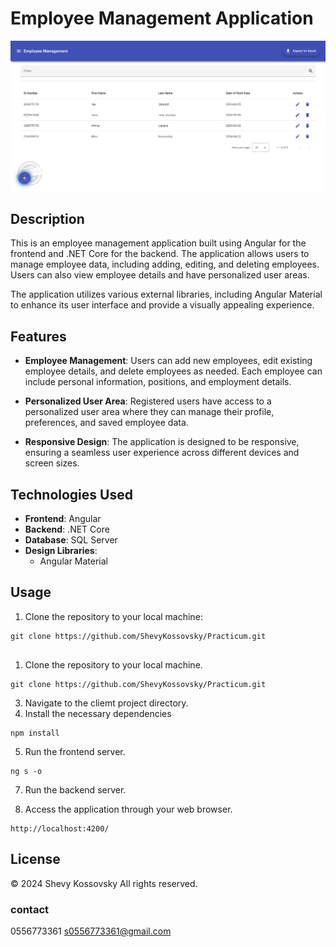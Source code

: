 # Employee Management Application

![Employee Management](/client/src/assets/screenShot.png)

## Description

This is an employee management application built using Angular for the frontend and .NET Core for the backend. The application allows users to manage employee data, including adding, editing, and deleting employees. Users can also view employee details and have personalized user areas.

The application utilizes various external libraries, including Angular Material  to enhance its user interface and provide a visually appealing experience.


## Features

- **Employee Management**: Users can add new employees, edit existing employee details, and delete employees as needed. Each employee can include personal information, positions, and employment details.

- **Personalized User Area**: Registered users have access to a personalized user area where they can manage their profile, preferences, and saved employee data.

- **Responsive Design**: The application is designed to be responsive, ensuring a seamless user experience across different devices and screen sizes.

## Technologies Used

- **Frontend**: Angular
- **Backend**: .NET Core
- **Database**: SQL Server
- **Design Libraries**:
  - Angular Material


## Usage

1. Clone the repository to your local machine:

```
git clone https://github.com/ShevyKossovsky/Practicum.git
   
```
1. Clone the repository to your local machine.
```
git clone https://github.com/ShevyKossovsky/Practicum.git
```
3. Navigate to the cliemt project directory.
4. Install the necessary dependencies
```
npm install
```
5. Run the frontend server.
```
ng s -o
```     
7. Run the backend server.

8. Access the application through your web browser.
   
```
http://localhost:4200/
```   

## License
© 2024 Shevy Kossovsky All rights reserved.

### contact
0556773361 s0556773361@gmail.com
